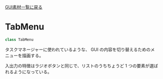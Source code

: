 [GUI素材一覧に戻る](index.md)

# TabMenu

```c++
class TabMenu
```

タスクマネージャーに使われているような、 GUI の内容を切り替えるためのメニューを描画する。

入出力の特徴はラジオボタンと同じで、リストのうちちょうど 1 つの要素が選ばれるようになっている。
